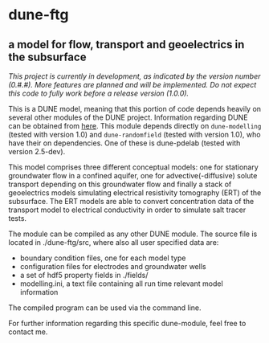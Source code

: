 # dune-ftg
## a model for flow, transport and geoelectrics in the subsurface

_This project is currently in development, as indicated by the version number (0.#.#). More features are planned and will be implemented. Do not expect this code to fully work before a release version (1.0.0)._

This is a DUNE model, meaning that this portion of code depends heavily on several other modules of the DUNE project. Information regarding DUNE can be obtained from [here][dune]. This module depends directly on `dune-modelling` (tested with version 1.0) and `dune-randomfield` (tested with version 1.0), who have their on dependencies. One of these is dune-pdelab (tested with version 2.5-dev).

This model comprises three different conceptual models: one for stationary groundwater flow in a confined aquifer, one for advective(-diffusive) solute transport depending on this groundwater flow and finally a stack of geoelectrics models simulating electrical resistivity tomography (ERT) of the subsurface. The ERT models are able to convert concentration data of the transport model to electrical conductivity in order to simulate salt tracer tests.

The module can be compiled as any other DUNE module. The source file is located in ./dune-ftg/src, where also all user specified data are:

* boundary condition files, one for each model type
* configuration files for electrodes and groundwater wells
* a set of hdf5 property fields in ./fields/ 
* modelling.ini, a text file containing all run time relevant model information

The compiled program can be used via the command line.

For further information regarding this specific dune-module, feel free to contact me.

[dune]: https://dune-project.org/
